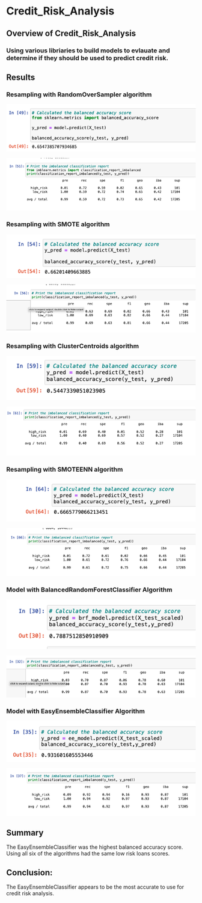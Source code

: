 # Credit_Risk_Analysis
## Overview of Credit_Risk_Analysis
### Using various libriaries to build models to evlauate and determine if they should be used to predict credit risk.

## Results
### Resampling with RandomOverSampler algorithm

![](https://github.com/princetonduarte/Credit_Risk_Analysis/blob/main/OverSampler_Balanced_Accuracy_Score.png)

![](https://github.com/princetonduarte/Credit_Risk_Analysis/blob/main/OverSampler_Imbalanced_Classification.png)

### Resampling with SMOTE algorithm

![](https://github.com/princetonduarte/Credit_Risk_Analysis/blob/main/SMOTE_Balanced_Accuracy_Score.png)

![](https://github.com/princetonduarte/Credit_Risk_Analysis/blob/main/SMOTE_Imbalanced_Calssification.png)

### Resampling with ClusterCentroids algorithm

![](https://github.com/princetonduarte/Credit_Risk_Analysis/blob/main/ClusterCentroids_Balanced_Accuracy_Score.png)

![](https://github.com/princetonduarte/Credit_Risk_Analysis/blob/main/ClusterCentroids_Imbalanced_Calssification.png)

### Resampling with SMOTEENN algorithm

![](https://github.com/princetonduarte/Credit_Risk_Analysis/blob/main/SMOTEENN_Balanced_Accuracy_Score.png)

![](https://github.com/princetonduarte/Credit_Risk_Analysis/blob/main/SMOTEENN_Imbalanced_Classification.png)

### Model with BalancedRandomForestClassifier Algorithm

![](https://github.com/princetonduarte/Credit_Risk_Analysis/blob/main/BalancedRandomForestClassifier_Balanced_Accuracy_Score.png)

![](https://github.com/princetonduarte/Credit_Risk_Analysis/blob/main/BalancedRandomForestCalssifier_Imbalanced_Classification.png)

### Model with EasyEnsembleClassifier Algorithm

![](https://github.com/princetonduarte/Credit_Risk_Analysis/blob/main/EasyEnsembleClassifier_Balanced_Accuracy_Score.png)

![](https://github.com/princetonduarte/Credit_Risk_Analysis/blob/main/EasyEnsembleClassifier_Imbalanced_Classification.png)

## Summary
The EasyEnsembleClassifier was the highest balanced accuracy score. Using all six of the algorithms had the same low risk loans scores. 

## Conclusion:
The EasyEnsembleClassifier appears to be the most accurate to use for credit risk analysis.
